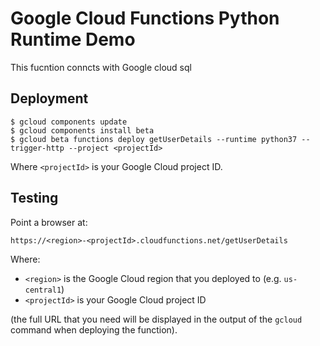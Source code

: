 # Google Cloud Functions Python Runtime Demo
This fucntion conncts  with Google cloud sql


## Deployment

```
$ gcloud components update
$ gcloud components install beta
$ gcloud beta functions deploy getUserDetails --runtime python37 --trigger-http --project <projectId>
```

Where `<projectId>` is your Google Cloud project ID.

## Testing

Point a browser at:

```
https://<region>-<projectId>.cloudfunctions.net/getUserDetails
```

Where:

* `<region>` is the Google Cloud region that you deployed to (e.g. `us-central1`)
* `<projectId>` is your Google Cloud project ID

(the full URL that you need will be displayed in the output of the `gcloud` command when deploying the function).

